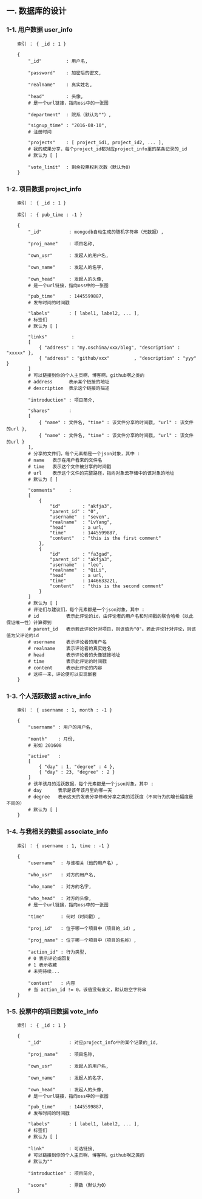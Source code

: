 ## 一. 数据库的设计 ##


### 1-1. 用户数据 user_info ###

        索引 ： { _id : 1 }  

        {  
            "_id"         : 用户名,  
            
            "password"    : 加密后的密文,  
            
            "realname"    : 真实姓名,  
            
            "head"        : 头像,  
            # 是一个url链接，指向oss中的一张图  
            
            "department"  : 院系（默认为""）,  
            
            "signup_time" : "2016-08-10",  
            # 注册时间  
            
            "projects"    : [ project_id1, project_id2, ... ],  
            # 我的成果分享，每个project_id都对应project_info里的某条记录的_id  
            # 默认为 [ ]  
            
            "vote_limit"  : 剩余投票权利次数（默认为0）  
        }  


### 1-2. 项目数据 project_info ###

        索引 ： { _id : 1 }  
        
        索引 ： { pub_time : -1 }  
        
        {  
            "_id"          : mongodb自动生成的随机字符串（元数据）,  
            
            "proj_name"    : 项目名称,  
            
            "own_usr"      : 发起人的用户名,  
            
            "own_name"     : 发起人的名字,  
            
            "own_head"     : 发起人的头像,  
            # 是一个url链接，指向oss中的一张图   
            
            "pub_time"     : 1445599887,  
            # 发布时间的时间戳  
            
            "labels"       : [ label1, label2, ... ],  
            # 标签们  
            # 默认为 [ ]  
            
            "links"         :  
            [  
                { "address" : "my.oschina/xxx/blog", "description" : "xxxxx" },  
                { "address" : "github/xxx"         , "description" : "yyy"   }  
            ]    
            # 可以链接到你的个人主页啊，博客啊，github啊之类的  
            # address      表示某个链接的地址  
            # description  表示这个链接的描述  
            
            "introduction" : 项目简介,  
            
            "shares"       :  
            [  
                { "name" : 文件名, "time" : 该文件分享的时间戳, "url" : 该文件的url },  
                { "name" : 文件名, "time" : 该文件分享的时间戳, "url" : 该文件的url }  
            ],  
            # 分享的文件们，每个元素都是一个json对象，其中 :  
            # name   表示在用户看来的文件名  
            # time   表示这个文件被分享的时间戳  
            # url    表示这个文件的完整路径，指向对象云存储中的该对象的地址  
            # 默认为 [ ]  
            
            "comments"     :  
            [  
                {  
                    "id"        : "akfja3",  
                    "parent_id" : "0",  
                    "username"  : "seven",  
                    "realname"  : "LvYang",  
                    "head"      : a url,  
                    "time"      : 1445599887,  
                    "content"   : "this is the first comment"  
                },  
                {  
                    "id"        : "fa3gad",  
                    "parent_id" : "akfja3",  
                    "username"  : "leo",  
                    "realname"  : "QiLi",  
                    "head"      : a url,  
                    "time"      : 1446633221,  
                    "content"   : "this is the second comment"  
                }  
            ]  
            # 默认为 [ ]  
            # 评论们与建议们，每个元素都是一个json对象，其中 :  
            # id          表示此评论的id，由评论者的用户名和时间戳的联合哈希（以此保证唯一性）计算得到  
            # parent_id   表示若此评论针对项目，则该值为"0"。若此评论针对评论，则该值为父评论的id  
            # username    表示评论者的用户名  
            # realname    表示评论者的真实姓名  
            # head        表示评论者的头像链接地址  
            # time        表示此评论的时间戳  
            # content     表示此评论的内容  
            # 这样一来，评论便可以实现嵌套  
        }  


### 1-3. 个人活跃数据 active_info ###

        索引 ： { username : 1, month : -1 }  
        
        {  
            "username" : 用户的用户名,  
            
            "month"    : 月份,  
            # 形如 201608  
            
            "active"   :  
            [  
                { "day" : 1, "degree" : 4 },  
                { "day" : 23, "degree" : 2 }  
            ]  
            # 该年该月的活跃数据，每个元素都是一个json对象，其中 :  
            # day      表示是该年该月里的哪一天  
            # degree   表示这天的发表分享修改分享之类的活跃度（不同行为的增长幅度是不同的）  
            # 默认为 [ ]  
        }  
        

### 1-4. 与我相关的数据 associate_info ###

        索引 ： { username : 1, time : -1 }  
        
        {  
            "username"  : 与谁相关（他的用户名）,  
            
            "who_usr"   : 对方的用户名,  
            
            "who_name"  : 对方的名字,  
            
            "who_head"  : 对方的头像,  
            # 是一个url链接，指向oss中的一张图  
            
            "time"      : 何时（时间戳）,  
            
            "proj_id"   : 位于哪一个项目中（项目的_id）,  
            
            "proj_name" : 位于哪一个项目中（项目的名称）,  
            
            "action_id" : 行为类型,  
            # 0 表示评论或回复  
            # 1 表示收藏  
            # 未完待续...  
            
            "content"   : 内容  
            # 当 action_id != 0，该值没有意义，默认取空字符串  
        }  


### 1-5. 投票中的项目数据 vote_info ###

        索引 ： { _id : 1 }  
        
        {  
            "_id"          : 对应project_info中的某个记录的_id,  
            
            "proj_name"    : 项目名称,  
            
            "own_usr"      : 发起人的用户名,  
            
            "own_name"     : 发起人的名字,  
            
            "own_head"     : 发起人的头像,  
            # 是一个url链接，指向oss中的一张图  
            
            "pub_time"     : 1445599887,  
            # 发布时间的时间戳  
            
            "labels"       : [ label1, label2, ... ],  
            # 标签们  
            # 默认为 [ ]  
            
            "link"         : 可选链接,  
            # 可以链接到你的个人主页啊，博客啊，github啊之类的  
            # 默认为""  
            
            "introduction" : 项目简介,  
            
            "score"        : 票数（默认为0）  
        }  

